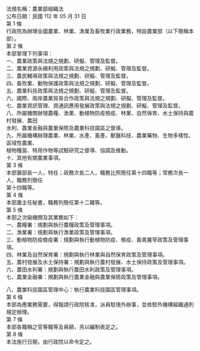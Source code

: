 法規名稱：農業部組織法  
公布日期：民國 112 年 05 月 31 日  
第 1 條  
行政院為辦理全國農業、林業、漁業及畜牧業行政業務，特設農業部（以下簡稱本部）。  
第 2 條  
本部掌理下列事項：  
一、農業政策與法規之規劃、研擬、管理及監督。  
二、農業資源永續利用政策與法規之規劃、研擬、管理及監督。  
三、農民輔導政策與法規之規劃、研擬、管理及監督。  
四、畜牧業、動物保護政策與法規之規劃、研擬、管理及監督。  
五、農業科技政策與法規之規劃、研擬、管理及監督。  
六、國際、兩岸農業貿易合作政策與法規之規劃、研擬、管理及監督。  
七、農業資訊管理、資通訊應用發展政策與法規之規劃、研擬、管理及監督。  
八、所屬機關辦理農糧、漁業、動植物防疫檢疫、林業、自然保育、水土保持與農村發展、農田  
水利、農業金融與農業保險及農業科技園區之督導。  
九、所屬機構辦理農業、林業、水產、畜產、獸醫科技、農業藥物、生物多樣性、區域性農業、  
植物種苗、特用作物等試驗研究之督導、協調及推動。  
十、其他有關農業事項。  
第 3 條  
本部置部長一人，特任；政務次長二人，職務比照簡任第十四職等；常務次長一人，職務列簡任  
第十四職等。  
第 4 條  
本部置主任秘書，職務列簡任第十二職等。  
第 5 條  
本部之次級機關及其業務如下：  
一、農糧署：規劃與執行農糧政策及管理事項。  
二、漁業署：規劃與執行漁業政策及管理事項。  
三、動植物防疫檢疫署：規劃與執行動植物防疫、檢疫、畜禽屠宰政策及管理事項。  
四、林業及自然保育署：規劃與執行林業與自然保育政策及管理事項。  
五、農村發展及水土保持署：規劃與執行農村發展、水土保持政策及管理事項。  
六、農田水利署：規劃與執行農田水利政策及管理事項。  
七、農業金融署：規劃與執行農業金融與農業保險政策及管理事項。  


八、農業科技園區管理中心：執行農業科技園區管理事項。  
第 6 條  
本部為應業務需要，得報請行政院核准，派員駐境外辦事，並依駐外機構組織通則規定辦理。  
第 7 條  
本部各職稱之官等職等及員額，另以編制表定之。  
第 8 條  
本法施行日期，由行政院以命令定之。  


